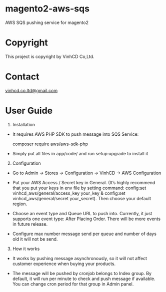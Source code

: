 # magento2-aws-sqs
AWS SQS pushing service for magento2

# Copyright
This project is copyright by VinhCD Co,Ltd.

# Contact
vinhcd.co.ltd@gmail.com

# User Guide
  
 1. Installation
 
 - It requires AWS PHP SDK to push message into SQS Service:
 
   composer require aws/aws-sdk-php
 
 - Simply put all files in app/code/ and run setup:upgrade to install it
 
 
 2. Configuration
 
 - Go to Admin → Stores → Configuration → VinhCD → AWS Configuration
 
 - Put your AWS Access / Secret key in General. (It’s highly recommend that you put your keys in env file by setting command: config:set vinhcd_aws/general/access_key your_key & config:set vinhcd_aws/general/secret your_secret). Then choose your default region.
 
 - Choose an event type and Queue URL to push into. Currently, it just supports one event type: After Placing Order. There will be more events in future release.
 
 - Configure max number message send per queue and number of days old it will not be send.
 
 
 3. How it works
 
 - It works by pushing message asynchronously, so it will not affect customer experience when buying your products.
 
 - The message will be pushed by cronjob belongs to Index group. By default, it will run per minute to check and push message if available. You can change cron period for that group in Admin panel.